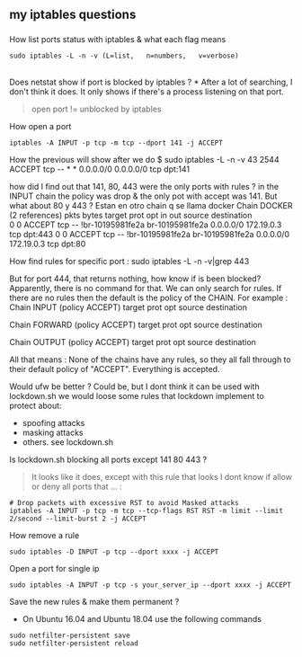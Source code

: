 

## my iptables questions  

### 

How list ports status with iptables & what each flag means 
```
sudo iptables -L -n -v (L=list,   n=numbers,   v=verbose)
```
<br>
Does netstat show if port is blocked by iptables ?
* After a lot of searching, I don't think it does. It only shows if there's a process listening on that port.


> open port != unblocked by iptables


How open a port
```
iptables -A INPUT -p tcp -m tcp --dport 141 -j ACCEPT
```

How the previous will show after we do $ sudo iptables -L -n -v
   43  2544 ACCEPT     tcp  --  *      *       0.0.0.0/0            0.0.0.0/0            tcp dpt:141

how did I find out that 141, 80, 443 were the only ports with rules ?
in the INPUT chain the policy was drop & the only pot with accept was 141.
But what about 80 y 443 ?
Estan en otro chain q se llama docker
Chain DOCKER (2 references)
 pkts bytes target     prot opt in     out     source               destination         
    0     0 ACCEPT     tcp  --  !br-10195981fe2a br-10195981fe2a  0.0.0.0/0            172.19.0.3           tcp dpt:443
    0     0 ACCEPT     tcp  --  !br-10195981fe2a br-10195981fe2a  0.0.0.0/0            172.19.0.3           tcp dpt:80


How find rules for specific port :
sudo iptables -L -n -v|grep 443


But for port 444, that returns nothing, how know if is been blocked?
Apparently, there is no command for that. We can only search for rules. If there are no rules then the default is the policy of the CHAIN. 
For example :
Chain INPUT (policy ACCEPT)
target     prot opt source               destination

Chain FORWARD (policy ACCEPT)
target     prot opt source               destination

Chain OUTPUT (policy ACCEPT)
target     prot opt source               destination 

All that means : 
None of the chains have any rules, so they all fall through to their default policy of "ACCEPT". Everything is accepted.


Would ufw be better ?
Could be, but I dont think it can be used with lockdown.sh
we would loose some rules that lockdown implement to protect about:
  - spoofing attacks
  - masking attacks
  - others. see lockdown.sh


Is lockdown.sh blocking all ports except 141 80 443 ?
> It looks like it does, except with this rule that looks I dont know if allow or deny all ports that ... :
```
# Drop packets with excessive RST to avoid Masked attacks
iptables -A INPUT -p tcp -m tcp --tcp-flags RST RST -m limit --limit 2/second --limit-burst 2 -j ACCEPT
```


How remove a rule
```
sudo iptables -D INPUT -p tcp --dport xxxx -j ACCEPT
```

Open a port for single ip
```
sudo iptables -A INPUT -p tcp -s your_server_ip --dport xxxx -j ACCEPT
```

Save the new rules & make them permanent ?
* On Ubuntu 16.04 and Ubuntu 18.04 use the following commands
```
sudo netfilter-persistent save
sudo netfilter-persistent reload
```

